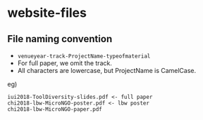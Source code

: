 # website-files

## File naming convention
* `venueyear-track-ProjectName-typeofmaterial`
* For full paper, we omit the track.
* All characters are lowercase, but ProjectName is CamelCase.

eg)
```
iui2018-ToolDiversity-slides.pdf <- full paper
chi2018-lbw-MicroNGO-poster.pdf	<- lbw poster
chi2018-lbw-MicroNGO-paper.pdf	
```
